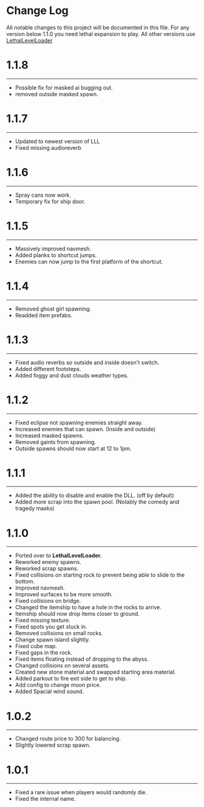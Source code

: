 # Change Log
All notable changes to this project will be documented in this file.
For any version below 1.1.0 you need lethal expansion to play. All other versions use [LethalLevelLoader](https://thunderstore.io/c/lethal-company/p/IAmBatby/LethalLevelLoader/)

# 1.1.8
***

- Possible fix for masked ai bugging out.
- removed outside masked spawn.

# 1.1.7
***

- Updated to newest version of LLL
- Fixed missing audioreverb

# 1.1.6
***

- Spray cans now work.
- Temporary fix for ship door.

# 1.1.5
***

- Massively improved navmesh.
- Added planks to shortcut jumps.
- Enemies can now jump to the first platform of the shortcut.

# 1.1.4
***

- Removed ghost girl spawning.
- Readded item prefabs.

# 1.1.3
***

- Fixed audio reverbs so outside and inside doesn't switch.
- Added different footsteps.
- Added foggy and dust clouds weather types.


# 1.1.2
***

- Fixed eclipse not spawning enemies straight away.
- Increased enemies that can spawn. (Inside and outside)
- Increased masked spawns.
- Removed gaints from spawning.
- Outside spawns should now start at 12 to 1pm.

# 1.1.1
***


- Added the ability to disable and enable the DLL. (off by default)
- Added more scrap into the spawn pool. (Notably the comedy and tragedy masks)

# 1.1.0
***

- Ported over to **LethalLevelLoader.**
- Reworked enemy spawns. 
- Reworked scrap spawns. 
- Fixed collisions on starting rock to prevent being able to slide to the bottom.
- Improved navmesh.
- Improved surfaces to be more smooth.
- Fixed collisions on bridge.
- Changed the itemship to have a hole in the rocks to arrive.
- Itemship should now drop items closer to ground.
- Fixed missing texture.
- Fixed spots you get stuck in.
- Removed collisions on small rocks.
- Change spawn island slightly.
- Fixed cube map.
- Fixed gaps in the rock.
- Fixed items floating instead of dropping to the abyss.
- Changed collisions on several assets.
- Created new stone material and swapped starting area material.
- Added parkout to fire exit side to get to ship.
- Add config to change moon price.
- Added Spacial wind sound.

# 1.0.2
***
- Changed route price to 300 for balancing.
- Slightly lowered scrap spawn.

# 1.0.1
***
- Fixed a rare issue when players would randomly die.
- Fixed the internal name.





